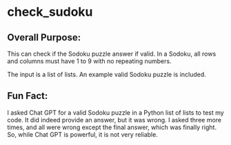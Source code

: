 # check_sudoku

## Overall Purpose:
This can check if the Sodoku puzzle answer if valid.  In a Sodoku, all rows and columns must have 1 to 9 with no repeating numbers.  

The input is a list of lists.  An example valid Sodoku puzzle is included.

## Fun Fact:
I asked Chat GPT for a valid Sodoku puzzle in a Python list of lists to test my code.  It did indeed provide an answer, but it was wrong.  I asked three more times, and all were wrong except the final answer, which was finally right.  So, while Chat GPT is powerful, it is not very reliable.
